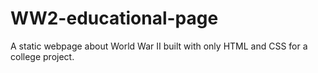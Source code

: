 # WW2-educational-page
A static webpage about World War II built with only HTML and CSS for a college project.

